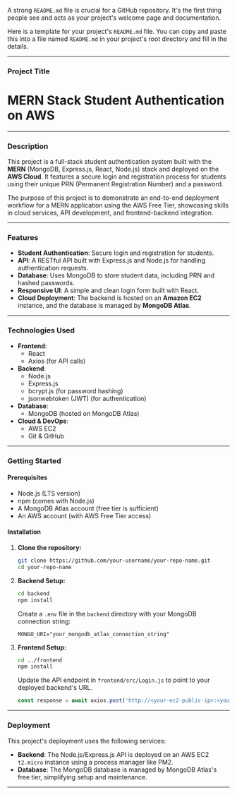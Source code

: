 A strong `README.md` file is crucial for a GitHub repository. It's the first thing people see and acts as your project's welcome page and documentation.

Here is a template for your project's `README.md` file. You can copy and paste this into a file named `README.md` in your project's root directory and fill in the details.

-----

### Project Title

# MERN Stack Student Authentication on AWS

-----

### Description

This project is a full-stack student authentication system built with the **MERN** (MongoDB, Express.js, React, Node.js) stack and deployed on the **AWS Cloud**. It features a secure login and registration process for students using their unique PRN (Permanent Registration Number) and a password.

The purpose of this project is to demonstrate an end-to-end deployment workflow for a MERN application using the AWS Free Tier, showcasing skills in cloud services, API development, and frontend-backend integration.

-----

### Features

  * **Student Authentication**: Secure login and registration for students.
  * **API**: A RESTful API built with Express.js and Node.js for handling authentication requests.
  * **Database**: Uses MongoDB to store student data, including PRN and hashed passwords.
  * **Responsive UI**: A simple and clean login form built with React.
  * **Cloud Deployment**: The backend is hosted on an **Amazon EC2** instance, and the database is managed by **MongoDB Atlas**.

-----

### Technologies Used

  * **Frontend**:
      * React
      * Axios (for API calls)
  * **Backend**:
      * Node.js
      * Express.js
      * bcrypt.js (for password hashing)
      * jsonwebtoken (JWT) (for authentication)
  * **Database**:
      * MongoDB (hosted on MongoDB Atlas)
  * **Cloud & DevOps**:
      * AWS EC2
      * Git & GitHub

-----

### Getting Started

#### Prerequisites

  * Node.js (LTS version)
  * npm (comes with Node.js)
  * A MongoDB Atlas account (free tier is sufficient)
  * An AWS account (with AWS Free Tier access)

#### Installation

1.  **Clone the repository:**
    ```bash
    git clone https://github.com/your-username/your-repo-name.git
    cd your-repo-name
    ```
2.  **Backend Setup:**
    ```bash
    cd backend
    npm install
    ```
    Create a `.env` file in the `backend` directory with your MongoDB connection string:
    ```
    MONGO_URI="your_mongodb_atlas_connection_string"
    ```
3.  **Frontend Setup:**
    ```bash
    cd ../frontend
    npm install
    ```
    Update the API endpoint in `frontend/src/Login.js` to point to your deployed backend's URL.
    ```javascript
    const response = await axios.post('http://<your-ec2-public-ip>:<your-api-port>/api/auth/login', ...);
    ```

-----

### Deployment

This project's deployment uses the following services:

  * **Backend**: The Node.js/Express.js API is deployed on an AWS EC2 `t2.micro` instance using a process manager like PM2.
  * **Database**: The MongoDB database is managed by MongoDB Atlas's free tier, simplifying setup and maintenance.

-----
